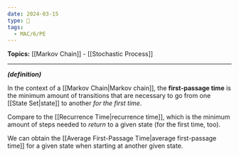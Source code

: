 ```yaml
---
date: 2024-03-15
type: 🧠
tags:
  - MAC/6/PE
---
```


**Topics:** [[Markov Chain]] - [[Stochastic Process]]

---

_**(definition)**_

In the context of a [[Markov Chain|Markov chain]], the **first-passage time** is the minimum amount of transitions that are necessary to go from one [[State Set|state]] to another _for the first time_. 

Compare to the [[Recurrence Time|recurrence time]], which is the minimum amount of steps needed to _return_ to a given state (for the first time, too).

We can obtain the [[Average First-Passage Time|average first-passage time]] for a given state when starting at another given state.
